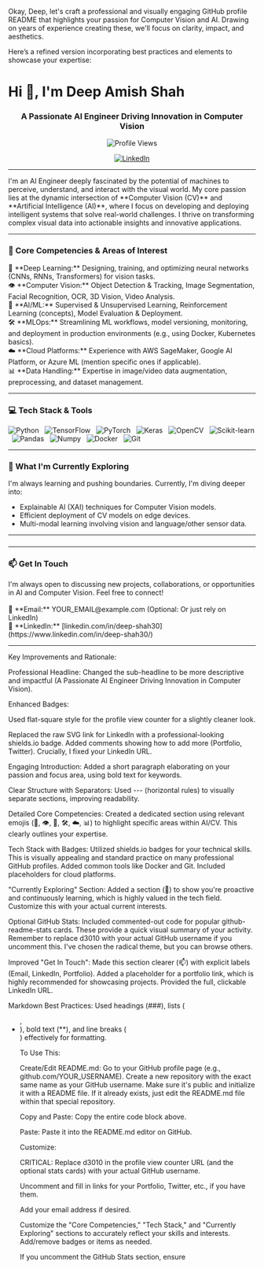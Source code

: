 Okay, Deep, let's craft a professional and visually engaging GitHub profile README that highlights your passion for Computer Vision and AI. Drawing on years of experience creating these, we'll focus on clarity, impact, and aesthetics.

Here’s a refined version incorporating best practices and elements to showcase your expertise:

# Hi 👋, I'm Deep Amish Shah
<h3 align="center">A Passionate AI Engineer Driving Innovation in Computer Vision</h3>

<p align="center">
  <img src="https://komarev.com/ghpvc/?username=d3010&label=Profile%20Views&color=0e75b6&style=flat-square" alt="Profile Views"/>
  <!-- Optional: Add more badges like GitHub followers, stars, etc. if desired -->
  <!-- <a href="https://github.com/YOUR_USERNAME?tab=followers"><img src="https://img.shields.io/github/followers/YOUR_USERNAME?label=Followers&style=social" alt="GitHub Followers"/></a> -->
</p>

<p align="center">
  <a href="https://www.linkedin.com/in/deep-shah30/" target="_blank"><img src="https://img.shields.io/badge/LinkedIn-0077B5?style=for-the-badge&logo=linkedin&logoColor=white" alt="LinkedIn"/></a>
  <!-- Add other relevant links like Portfolio, Twitter, Blog etc. -->
  <!-- <a href="YOUR_PORTFOLIO_URL" target="_blank"><img src="https://img.shields.io/badge/Portfolio-FF5722?style=for-the-badge&logo=google-chrome&logoColor=white" alt="Portfolio"/></a> -->
  <!-- <a href="https://twitter.com/YOUR_TWITTER_HANDLE" target="_blank"><img src="https://img.shields.io/badge/Twitter-1DA1F2?style=for-the-badge&logo=twitter&logoColor=white" alt="Twitter"/></a> -->
</p>

---

<p align="left">
  I'm an AI Engineer deeply fascinated by the potential of machines to perceive, understand, and interact with the visual world. My core passion lies at the dynamic intersection of **Computer Vision (CV)** and **Artificial Intelligence (AI)**, where I focus on developing and deploying intelligent systems that solve real-world challenges. I thrive on transforming complex visual data into actionable insights and innovative applications.
</p>

---

### 🚀 Core Competencies & Areas of Interest

<p align="left">
  <!-- Using emojis as visual cues -->
  🧠 **Deep Learning:** Designing, training, and optimizing neural networks (CNNs, RNNs, Transformers) for vision tasks. <br>
  👁️ **Computer Vision:** Object Detection & Tracking, Image Segmentation, Facial Recognition, OCR, 3D Vision, Video Analysis. <br>
  🤖 **AI/ML:** Supervised & Unsupervised Learning, Reinforcement Learning (concepts), Model Evaluation & Deployment. <br>
  🛠️ **MLOps:** Streamlining ML workflows, model versioning, monitoring, and deployment in production environments (e.g., using Docker, Kubernetes basics). <br>
  ☁️ **Cloud Platforms:** Experience with AWS SageMaker, Google AI Platform, or Azure ML (mention specific ones if applicable). <br>
  📊 **Data Handling:** Expertise in image/video data augmentation, preprocessing, and dataset management. <br>
</p>

---

### 💻 Tech Stack & Tools

<p align="left">
  <!-- Using Shields.io badges for a professional look -->
  <img src="https://img.shields.io/badge/Python-3776AB?style=for-the-badge&logo=python&logoColor=white" alt="Python"/>  
  <img src="https://img.shields.io/badge/TensorFlow-FF6F00?style=for-the-badge&logo=tensorflow&logoColor=white" alt="TensorFlow"/>  
  <img src="https://img.shields.io/badge/PyTorch-EE4C2C?style=for-the-badge&logo=pytorch&logoColor=white" alt="PyTorch"/>  
  <img src="https://img.shields.io/badge/Keras-D00000?style=for-the-badge&logo=keras&logoColor=white" alt="Keras"/>  
  <img src="https://img.shields.io/badge/OpenCV-5C3EE8?style=for-the-badge&logo=opencv&logoColor=white" alt="OpenCV"/>  
  <img src="https://img.shields.io/badge/Scikit_Learn-F7931E?style=for-the-badge&logo=scikit-learn&logoColor=white" alt="Scikit-learn"/>  
  <img src="https://img.shields.io/badge/Pandas-150458?style=for-the-badge&logo=pandas&logoColor=white" alt="Pandas"/>  
  <img src="https://img.shields.io/badge/Numpy-013243?style=for-the-badge&logo=numpy&logoColor=white" alt="Numpy"/>  
  <img src="https://img.shields.io/badge/Docker-2496ED?style=for-the-badge&logo=docker&logoColor=white" alt="Docker"/>  
  <img src="https://img.shields.io/badge/Git-F05032?style=for-the-badge&logo=git&logoColor=white" alt="Git"/>  
  <!-- Add Cloud specific badges if relevant: AWS, GCP, Azure -->
  <!-- <img src="https://img.shields.io/badge/Amazon_AWS-232F3E?style=for-the-badge&logo=amazon-aws&logoColor=white" alt="AWS"/>   -->
</p>

---

### 🌱 What I'm Currently Exploring

<p align="left">
  I'm always learning and pushing boundaries. Currently, I'm diving deeper into:
  <ul>
    <li>Explainable AI (XAI) techniques for Computer Vision models.</li>
    <li>Efficient deployment of CV models on edge devices.</li>
    <li>Multi-modal learning involving vision and language/other sensor data.</li>
    <!-- Add or modify based on your actual current interests -->
  </ul>
</p>

---

### <!-- Optional: GitHub Stats -->
<!-- 📊 GitHub Stats -->
<!-- Uncomment and replace 'd3010' with your actual GitHub username -->
<!--
<p align="center">
  <img height="180em" src="https://github-readme-stats.vercel.app/api?username=d3010&show_icons=true&theme=radical&include_all_commits=true&count_private=true"/>
  <img height="180em" src="https://github-readme-stats.vercel.app/api/top-langs/?username=d3010&layout=compact&langs_count=8&theme=radical"/>
</p>
-->

---

### 📫 Get In Touch

<p align="left">
  I'm always open to discussing new projects, collaborations, or opportunities in AI and Computer Vision. Feel free to connect!
  <br><br>
  📧 **Email:** YOUR_EMAIL@example.com (Optional: Or just rely on LinkedIn) <br>
  🔗 **LinkedIn:** [linkedin.com/in/deep-shah30](https://www.linkedin.com/in/deep-shah30/) <br>
  <!-- 🌐 **Portfolio:** [your-portfolio-link.com](https://your-portfolio-link.com) (Highly recommended) -->
</p>

---


Key Improvements and Rationale:

Professional Headline: Changed the sub-headline to be more descriptive and impactful (A Passionate AI Engineer Driving Innovation in Computer Vision).

Enhanced Badges:

Used flat-square style for the profile view counter for a slightly cleaner look.

Replaced the raw SVG link for LinkedIn with a professional-looking shields.io badge. Added comments showing how to add more (Portfolio, Twitter). Crucially, I fixed your LinkedIn URL.

Engaging Introduction: Added a short paragraph elaborating on your passion and focus area, using bold text for keywords.

Clear Structure with Separators: Used --- (horizontal rules) to visually separate sections, improving readability.

Detailed Core Competencies: Created a dedicated section using relevant emojis (🧠, 👁️, 🤖, 🛠️, ☁️, 📊) to highlight specific areas within AI/CV. This clearly outlines your expertise.

Tech Stack with Badges: Utilized shields.io badges for your technical skills. This is visually appealing and standard practice on many professional GitHub profiles. Added common tools like Docker and Git. Included placeholders for cloud platforms.

"Currently Exploring" Section: Added a section (🌱) to show you're proactive and continuously learning, which is highly valued in the tech field. Customize this with your actual current interests.

Optional GitHub Stats: Included commented-out code for popular github-readme-stats cards. These provide a quick visual summary of your activity. Remember to replace d3010 with your actual GitHub username if you uncomment this. I've chosen the radical theme, but you can browse others.

Improved "Get In Touch": Made this section clearer (📫) with explicit labels (Email, LinkedIn, Portfolio). Added a placeholder for a portfolio link, which is highly recommended for showcasing projects. Provided the full, clickable LinkedIn URL.

Markdown Best Practices: Used headings (###), lists (<ul>, <li>), bold text (**), and line breaks (<br>) effectively for formatting.

To Use This:

Create/Edit README.md: Go to your GitHub profile page (e.g., github.com/YOUR_USERNAME). Create a new repository with the exact same name as your GitHub username. Make sure it's public and initialize it with a README file. If it already exists, just edit the README.md file within that special repository.

Copy and Paste: Copy the entire code block above.

Paste: Paste it into the README.md editor on GitHub.

Customize:

CRITICAL: Replace d3010 in the profile view counter URL (and the optional stats cards) with your actual GitHub username.

Uncomment and fill in links for your Portfolio, Twitter, etc., if you have them.

Add your email address if desired.

Customize the "Core Competencies," "Tech Stack," and "Currently Exploring" sections to accurately reflect your skills and interests. Add/remove badges or items as needed.

If you uncomment the GitHub Stats section, ensure
